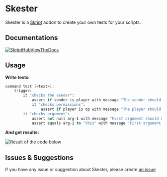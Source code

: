 # Skester

Skester is a [Skript](https://github.com/SkriptLang/Skript) addon to create your own tests for your scripts.

## Documentations

[![SkriptHubViewTheDocs](http://skripthub.net/static/addon/ViewTheDocsButton.png)](http://skripthub.net/docs/?addon=Skester)

## Usage

**Write tests:**

```vb
command test [<text>]:
    trigger:
        it "checks the sender":
            assert if sender is player with message "The sender should be a player"
            it "checks permissions":
                assert if player is op with message "The player should be OP!"
        it "checks argument":
            assert not null arg-1 with message "First argument should not be null"
            assert equals arg-1 to "this" with message "First argument should be ""this"""
```

**And get results:**

![Result of the code below](https://i.imgur.com/B2snAB3.png)

## Issues & Suggestions

If you have any issue or suggestion about Skester, please create [an issue](https://github.com/Olyno/skester/issues/new)